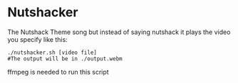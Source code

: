 # Nutshacker

The Nutshack Theme song but instead of saying nutshack it plays the video you specify like this:

```
./nutshacker.sh [video file]
#The output will be in ./output.webm
```

ffmpeg is needed to run this script